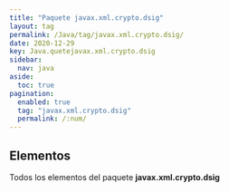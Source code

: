 ```yaml
---
title: "Paquete javax.xml.crypto.dsig"
layout: tag
permalink: /Java/tag/javax.xml.crypto.dsig/
date: 2020-12-29
key: Java.quetejavax.xml.crypto.dsig
sidebar: 
  nav: java
aside: 
  toc: true
pagination: 
  enabled: true
  tag: "javax.xml.crypto.dsig"
  permalink: /:num/
---
```


<h2>Elementos</h2>
Todos los elementos del paquete <strong>javax.xml.crypto.dsig</strong>
